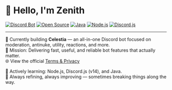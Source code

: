 # 👋 Hello, I'm Zenith

[![Discord Bot](https://img.shields.io/badge/Discord%20Bot-Celestia-5865F2?style=for-the-badge&logo=discord&logoColor=white)](https://discord.gg/khdzMEJrAz)
[![Open Source](https://img.shields.io/badge/Open%20Source-%E2%9C%94-green?style=for-the-badge&logo=github)](https://github.com/Zenith-Sosuke)
[![Java](https://img.shields.io/badge/Java-Learning-ED8B00?style=for-the-badge&logo=java&logoColor=white)](https://www.java.com/)
[![Node.js](https://img.shields.io/badge/Node.js-Active-339933?style=for-the-badge&logo=nodedotjs&logoColor=white)](https://nodejs.org/)
[![Discord.js](https://img.shields.io/badge/Discord.js-v14-blue?style=for-the-badge&logo=discord&logoColor=white)](https://discord.js.org/)

---

🔧 Currently building **Celestia** — an all-in-one Discord bot focused on moderation, antinuke, utility, reactions, and more.  
🎯 Mission: Delivering fast, useful, and reliable bot features that actually matter.  
🌐 View the official [Terms & Privacy](https://github.com/Zenith-Sosuke/Celestia-Terms-Of-Service)

📌 Actively learning: Node.js, Discord.js (v14), and Java.  
💬 Always refining, always improving — sometimes breaking things along the way.


<!---
Zenith-Sosuke/Zenith-Sosuke is a ✨ special ✨ repository because its `README.md` (this file) appears on your GitHub profile.
You can click the Preview link to take a look at your changes.
--->
